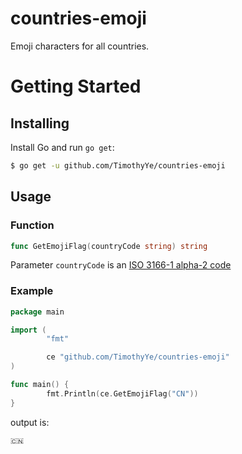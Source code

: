 # countries-emoji
Emoji characters for all countries.

# Getting Started

## Installing

Install Go and run `go get`:
```bash
$ go get -u github.com/TimothyYe/countries-emoji
```

## Usage

### Function

```go
func GetEmojiFlag(countryCode string) string 
```

Parameter `countryCode` is an [ISO 3166-1 alpha-2 code](https://en.wikipedia.org/wiki/ISO_3166-1_alpha-2)

### Example

```go
package main

import (
        "fmt"

        ce "github.com/TimothyYe/countries-emoji"
)

func main() {
        fmt.Println(ce.GetEmojiFlag("CN"))
}
```

output is:
```bash
🇨🇳
```

